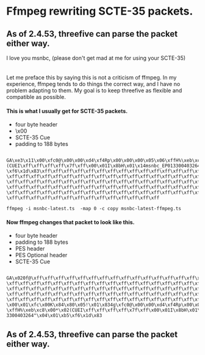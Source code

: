 
# Ffmpeg rewriting SCTE-35 packets.
## As of 2.4.53, threefive can parse the packet either way.

<div> I love you msnbc, (please don't get mad at me for using your SCTE-35) </div>

<br>
<br>
<div> Let me preface this by saying this is not a criticism of ffmpeg. In my experience, 
ffmpeg tends to do things the correct way, and I have no problem adapting to them.
My goal is to keep threefive as flexible and compatible as possible.
</div>

#### This is what I usually get for SCTE-35 packets. 

* four byte header
* \x00
* SCTE-35 Cue
* padding to 188 bytes  

```
 GA\xe3\x11\x00\xfc0@\x00\x00\xd4\xf4Rp\x00\x00\x00\x05\x06\xffH%\xeb\xc8\x00*\x02
(CUEI\xff\xff\xff\xff\x7f\xff\x00\x01I\x8bH\x01\x14msnbc_EP013300403264"\x04\x01\xb5
\xf6\x1d\x83\xff\xff\xff\xff\xff\xff\xff\xff\xff\xff\xff\xff\xff\xff\xff\xff\xff\xff
\xff\xff\xff\xff\xff\xff\xff\xff\xff\xff\xff\xff\xff\xff\xff\xff\xff\xff\xff\xff\xff
\xff\xff\xff\xff\xff\xff\xff\xff\xff\xff\xff\xff\xff\xff\xff\xff\xff\xff\xff\xff\xff
\xff\xff\xff\xff\xff\xff\xff\xff\xff\xff\xff\xff\xff\xff\xff\xff\xff\xff\xff\xff\xff
\xff\xff\xff\xff\xff\xff\xff\xff\xff\xff\xff\xff\xff\xff\xff\xff\xff\xff\xff\xff\xff
\xff\xff\xff\xff\xff\xff\xff\xff\xff\xff\xff\xff\xff\xff
```


`ffmpeg -i msnbc-latest.ts  -map 0 -c copy msnbc-latest-ffmpeg.ts`

#### Now ffmpeg changes that packet to look like this.

* four byte header
* padding to 188 bytes
* PES header
* PES Optional header
* SCTE-35 Cue
```
 GA\x020f@\xff\xff\xff\xff\xff\xff\xff\xff\xff\xff\xff\xff\xff\xff\xff\xff\xff\xff
\xff\xff\xff\xff\xff\xff\xff\xff\xff\xff\xff\xff\xff\xff\xff\xff\xff\xff\xff\xff\xff
\xff\xff\xff\xff\xff\xff\xff\xff\xff\xff\xff\xff\xff\xff\xff\xff\xff\xff\xff\xff\xff
\xff\xff\xff\xff\xff\xff\xff\xff\xff\xff\xff\xff\xff\xff\xff\xff\xff\xff\xff\xff\xff
\xff\xff\xff\xff\xff\xff\xff\xff\xff\xff\xff\xff\xff\xff\xff\xff\xff\xff\xff\xff\x00
\x00\x01\xfc\x00K\x84\x80\x05!\x01\x834g\xfc0@\x00\x00\xd4\xf4Rp\x00\x00\x00\x05\x06
\xffH%\xeb\xc8\x00*\x02(CUEI\xff\xff\xff\xff\x7f\xff\x00\x01I\x8bH\x01\x14msnbc_EP01
3300403264"\x04\x01\xb5\xf6\x1d\x83
```

## As of 2.4.53, threefive can parse the packet either way.

